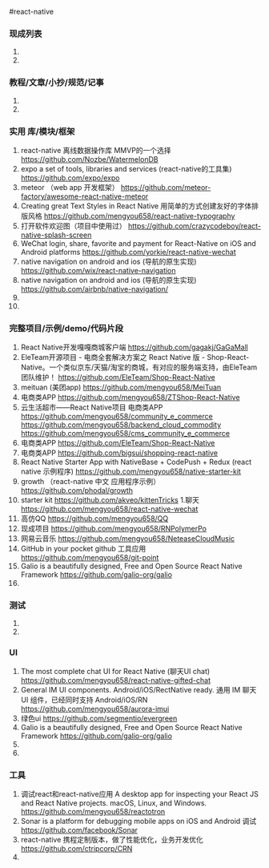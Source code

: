 
#react-native

### 现成列表
1. 
1. 

### 教程/文章/小抄/规范/记事
1. 
1. 

### 实用 库/模块/框架
1. react-native 离线数据操作库 MMVP的一个选择
https://github.com/Nozbe/WatermelonDB
1. expo a set of tools, libraries and services (react-native的工具集)
https://github.com/expo/expo
1. meteor （web app 开发框架）
https://github.com/meteor-factory/awesome-react-native-meteor
1. Creating great Text Styles in React Native 用简单的方式创建友好的字体排版风格
https://github.com/mengyou658/react-native-typography
1. 打开软件欢迎图（项目中使用过）
https://github.com/crazycodeboy/react-native-splash-screen
1. WeChat login, share, favorite and payment for React-Native on iOS and Android platforms 
https://github.com/yorkie/react-native-wechat
1. native navigation on android and ios (导航的原生实现)
https://github.com/wix/react-native-navigation
1. native navigation on android and ios (导航的原生实现)
https://github.com/airbnb/native-navigation/
1. 
1. 

### 完整项目/示例/demo/代码片段
1. React Native开发嘎嘎商城客户端
https://github.com/gagakj/GaGaMall
1. EleTeam开源项目 - 电商全套解决方案之 React Native 版 - Shop-React-Native。一个类似京东/天猫/淘宝的商城，有对应的服务端支持，由EleTeam团队维护！
https://github.com/EleTeam/Shop-React-Native
1. meituan (美团app)
https://github.com/mengyou658/MeiTuan
1. 电商类APP
https://github.com/mengyou658/ZTShop-React-Native
1. 云生活超市——React Native项目 电商类APP 
https://github.com/mengyou658/community_e_commerce
https://github.com/mengyou658/backend_cloud_commodity
https://github.com/mengyou658/cms_community_e_commerce
1. 电商类APP
https://github.com/EleTeam/Shop-React-Native
1. 电商类APP
https://github.com/bigsui/shopping-react-native
1. React Native Starter App with NativeBase + CodePush + Redux (react native 示例程序)
https://github.com/mengyou658/native-starter-kit
1. growth （react-native 中文 应用程序示例）
https://github.com/phodal/growth
1. starter kit 
https://github.com/akveo/kittenTricks
1.聊天
https://github.com/mengyou658/react-native-wechat
1. 高仿QQ
https://github.com/mengyou658/QQ
1. 现成项目
https://github.com/mengyou658/RNPolymerPo
1.  网易云音乐
https://github.com/mengyou658/NeteaseCloudMusic
1. GitHub in your pocket  github 工具应用
https://github.com/mengyou658/git-point
1. Galio is a beautifully designed, Free and Open Source React Native Framework 
https://github.com/galio-org/galio
1. 

### 测试
1. 
1. 

### UI
1. The most complete chat UI for React Native (聊天UI chat)
https://github.com/mengyou658/react-native-gifted-chat
1. General IM UI components. Android/iOS/RectNative ready. 通用 IM 聊天 UI 组件，已经同时支持 Android/iOS/RN
https://github.com/mengyou658/aurora-imui
1. 绿色ui
https://github.com/segmentio/evergreen
1. Galio is a beautifully designed, Free and Open Source React Native Framework 
https://github.com/galio-org/galio
1. 
1. 

### 工具
1. 调试react和react-native应用 A desktop app for inspecting your React JS and React Native projects. macOS, Linux, and Windows.
https://github.com/mengyou658/reactotron
1. Sonar is a platform for debugging mobile apps on iOS and Android 调试
https://github.com/facebook/Sonar
1. react-native 携程定制版本，做了性能优化，业务开发优化
https://github.com/ctripcorp/CRN
1. 
